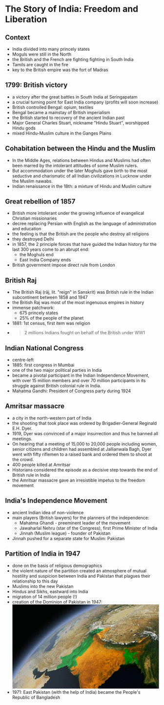 # The Story of India: Freedom and Liberation

## Context
* India divided into many princely states
* Moguls were still in the North
* the British and the French are fighting fighting in South India
* Tamils are caught in the fire
* key to the British empire was the fort of Madras

## 1799: British victory
* a victory after the great battles in South India at Seringapatam
* a crucial turning point for East India company (profits will soon increase)
* British controlled Bengal: opium, textiles
* Bengal became a mainstay of British imperialism
* the British started to recovery of the ancient Indian past
* Major General Charles Stuart, nickname "Hindu Stuart", worshipped Hindu gods
* mixed Hindu-Muslim culture in the Ganges Plains

## Cohabitation between the Hindu and the Muslim
* In the Middle Ages, relations between Hindus and Muslims had often been marred by the intolerant attitudes of some Muslim rulers.
* But accommodation under the later Moghuls gave birth to the most seductive and charismatic of all Indian civilizations in Lucknow under the Muslim nawabs.
* Indian renaissance in the 18th: a mixture of Hindu and Muslim culture

## Great rebellion of 1857
* British more intolerant under the growing influence of evangelical Christian missionaries
* decree replacing Persian with English as the language of administration and education 
* the feeling is that the British are the people who destroy all religions
* they destroyed Delhi
* in 1857, the 2 principle forces that have guided the Indian history for the last 300 years come to an abrupt end:
  * the Moghuls end
  * East India Company ends
* British government impose direct rule from London 

## British Raj
* The British Raj (rāj, lit. "reign" in Sanskrit) was British rule in the Indian subcontinent between 1858 and 1947
* the British Raj was most of the most ingenuous empires in history
* immense patchwork: 
  * 675 princely states
  * 25% of the people of the planet
* 1881: 1st census, first item was religion
* > 2 millions Indians fought on behalf of the British under WW1

## Indian National Congress
* centre-left
* 1885: first congress in Mumbai
* one of the two major political parties in India
* became a pivotal participant in the Indian Independence Movement, with over 15 million members and over 70 million participants in its struggle against British colonial rule in India.
* Mahatma Gandhi: President of Congress party during 1924

## Amritsar massacre
* a city in the north-western part of India
* the shooting that took place was ordered by Brigadier-General Reginald E.H. Dyer.
* 1919, Dyer was convinced of a major insurrection and thus he banned all meetings. 
* On hearing that a meeting of 15,000 to 20,000 people including women, senior citizens and children had assembled at Jallianwala Bagh, Dyer went with fifty riflemen to a raised bank and ordered them to shoot at the crowd.
* 400 people killed at Amritsar
* Historians considered the episode as a decisive step towards the end of British rule in India
* the Amritsar massacre gave an irresistible impetus to the freedom movement

## India's Independence Movement
* ancient Indian idea of non-violence
* main players (British lawyers) for the planners of the independence:
  * Mahatma Ghandi - preeminent leader of the movement
  * Jawaharlal Nehru (star of the Congress),  first Prime Minister of India
  * Jinnah (Muslim league) - founder of Pakistan
* Jinnah pushed for a separate state for Muslim: Pakistan

## Partition of India in 1947
* done on the basis of religious demographics
* the violent nature of the partition created an atmosphere of mutual hostility and suspicion between India and Pakistan that plagues their relationship to this day
* Muslims into the new Pakistan
* Hindus and Sikhs, eastward into India
* migration of 14 million people (!)
* creation of the Dominion of Pakistan in 1947: ![map](muslim_pakistan.jpg)
* 1971: East Pakistan (with the help of India) became the People's Republic of Bangladesh
